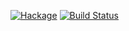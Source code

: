 [![Hackage](https://img.shields.io/hackage/v/OpenGLRaw.svg)](https://hackage.haskell.org/package/OpenGLRaw) [![Build Status](https://travis-ci.org/haskell-opengl/OpenGLRaw.png?branch=master)](https://travis-ci.org/haskell-opengl/OpenGLRaw)
